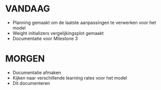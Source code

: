# VANDAAG
* Planning gemaakt om de laatste aanpassingen te verwerken voor het model
* Weight initializers vergelijkingsplot gemaakt
* Documentatie voor Milestone 3

# MORGEN
* Documentatie afmaken
* Kijken naar verschillende learning rates voor het model
* Dit documenteren

